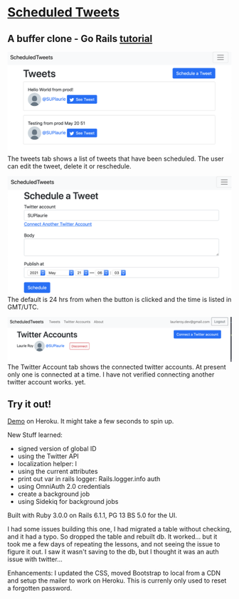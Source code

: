 # [Scheduled Tweets](https://laurie-scheduled-tweets.herokuapp.com)

## A buffer clone - Go Rails [tutorial](https://gorails.com/episodes/rails-for-beginners-part-1-installing-ruby-on-rails)

![See tweets](app/assets/images/Tweet_list.png) The tweets tab shows a list of tweets that have been scheduled. The user can edit the tweet, delete it or reschedule.

![Schedule a tweet](app/assets/images/Sked_tweet.png) The default is 24 hrs from when the button is clicked and the time is listed in GMT/UTC.

![See twitter accounts](app/assets/images/Twitter_account.png) The Twitter Account tab shows the connected twitter accounts. At present only one is connected at a time. I have not verified connecting another twitter account works. yet.

## Try it out!

[Demo](https://laurie-scheduled-tweets.herokuapp.com) on Heroku. It might take a few seconds to spin up.

New Stuff learned:

- signed version of global ID
- using the Twitter API
- localization helper: l
- using the current attributes
- print out var in rails logger: Rails.logger.info auth
- using OmniAuth 2.0 credentials
- create a background job
- using Sidekiq for background jobs

Built with Ruby 3.0.0 on Rails 6.1.1, PG 13 BS 5.0 for the UI.

I had some issues building this one, I had migrated a table without checking, and it had a typo. So dropped the table and rebuilt db. It worked... but it took me a few days of repeating the lessons, and not seeing the issue to figure it out. I saw it wasn't saving to the db, but I thought it was an auth issue with twitter...

Enhancements:
I updated the CSS, moved Bootstrap to local from a CDN and setup the mailer to work on Heroku. This is currenly only used to reset a forgotten password.






